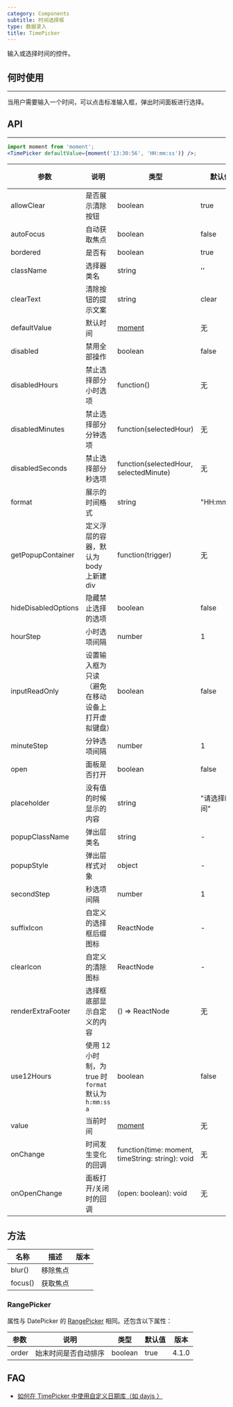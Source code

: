 ```yaml
---
category: Components
subtitle: 时间选择框
type: 数据录入
title: TimePicker
---
```


输入或选择时间的控件。

## 何时使用

---

当用户需要输入一个时间，可以点击标准输入框，弹出时间面板进行选择。

## API

---

```jsx
import moment from 'moment';
<TimePicker defaultValue={moment('13:30:56', 'HH:mm:ss')} />;
```

| 参数 | 说明 | 类型 | 默认值 | 版本 |
| --- | --- | --- | --- | --- |
| allowClear | 是否展示清除按钮 | boolean | true |  |
| autoFocus | 自动获取焦点 | boolean | false |  |
| bordered | 是否有 | boolean | true |  |
| className | 选择器类名 | string | '' |  |
| clearText | 清除按钮的提示文案 | string | clear |  |
| defaultValue | 默认时间 | [moment](http://momentjs.com/) | 无 |  |
| disabled | 禁用全部操作 | boolean | false |  |
| disabledHours | 禁止选择部分小时选项 | function() | 无 |  |
| disabledMinutes | 禁止选择部分分钟选项 | function(selectedHour) | 无 |  |
| disabledSeconds | 禁止选择部分秒选项 | function(selectedHour, selectedMinute) | 无 |  |
| format | 展示的时间格式 | string | "HH:mm:ss" |  |
| getPopupContainer | 定义浮层的容器，默认为 body 上新建 div | function(trigger) | 无 |  |
| hideDisabledOptions | 隐藏禁止选择的选项 | boolean | false |  |
| hourStep | 小时选项间隔 | number | 1 |  |
| inputReadOnly | 设置输入框为只读（避免在移动设备上打开虚拟键盘） | boolean | false |  |
| minuteStep | 分钟选项间隔 | number | 1 |  |
| open | 面板是否打开 | boolean | false |  |
| placeholder | 没有值的时候显示的内容 | string | "请选择时间" |  |
| popupClassName | 弹出层类名 | string | - |  |
| popupStyle | 弹出层样式对象 | object | - |  |
| secondStep | 秒选项间隔 | number | 1 |  |
| suffixIcon | 自定义的选择框后缀图标 | ReactNode | - |  |
| clearIcon | 自定义的清除图标 | ReactNode | - |  |
| renderExtraFooter | 选择框底部显示自定义的内容 | () => ReactNode | 无 |  |
| use12Hours | 使用 12 小时制，为 true 时 `format` 默认为 `h:mm:ss a` | boolean | false |  |
| value | 当前时间 | [moment](http://momentjs.com/) | 无 |  |
| onChange | 时间发生变化的回调 | function(time: moment, timeString: string): void | 无 |  |
| onOpenChange | 面板打开/关闭时的回调 | (open: boolean): void | 无 |  |

## 方法

| 名称    | 描述     | 版本 |
| ------- | -------- | ---- |
| blur()  | 移除焦点 |      |
| focus() | 获取焦点 |      |

### RangePicker

属性与 DatePicker 的 [RangePicker](/components/date-picker/#RangePicker) 相同。还包含以下属性：

| 参数  | 说明                 | 类型    | 默认值 | 版本  |
| ----- | -------------------- | ------- | ------ | ----- |
| order | 始末时间是否自动排序 | boolean | true   | 4.1.0 |

<style>.code-box-demo .ant-picker { margin: 0 8px 12px 0; }</style>

## FAQ

- [如何在 TimePicker 中使用自定义日期库（如 dayjs ）](/docs/react/replace-moment#TimePicker)
